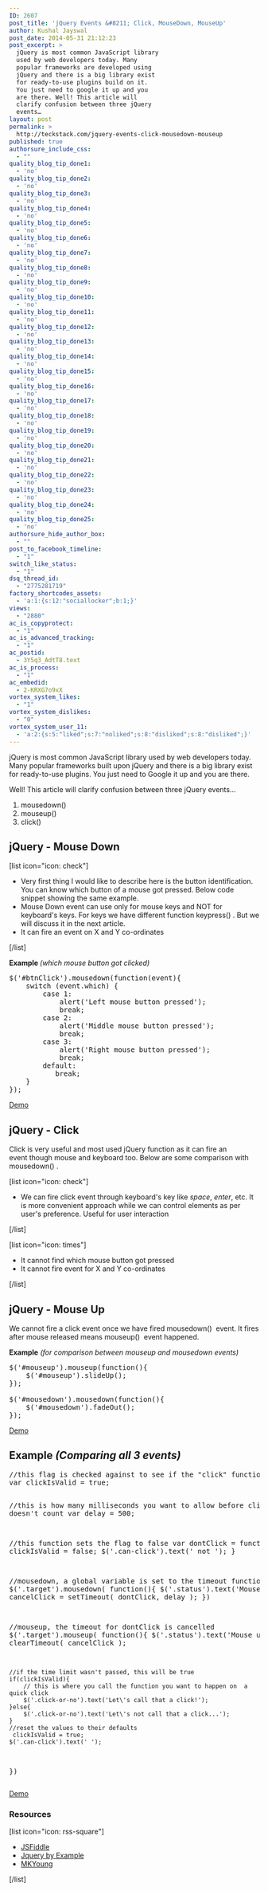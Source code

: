 ```yaml
---
ID: 2607
post_title: 'jQuery Events &#8211; Click, MouseDown, MouseUp'
author: Kushal Jayswal
post_date: 2014-05-31 21:12:23
post_excerpt: >
  jQuery is most common JavaScript library
  used by web developers today. Many
  popular frameworks are developed using
  jQuery and there is a big library exist
  for ready-to-use plugins build on it.
  You just need to google it up and you
  are there. Well! This article will
  clarify confusion between three jQuery
  events…
layout: post
permalink: >
  http://teckstack.com/jquery-events-click-mousedown-mouseup
published: true
authorsure_include_css:
  - ""
quality_blog_tip_done1:
  - 'no'
quality_blog_tip_done2:
  - 'no'
quality_blog_tip_done3:
  - 'no'
quality_blog_tip_done4:
  - 'no'
quality_blog_tip_done5:
  - 'no'
quality_blog_tip_done6:
  - 'no'
quality_blog_tip_done7:
  - 'no'
quality_blog_tip_done8:
  - 'no'
quality_blog_tip_done9:
  - 'no'
quality_blog_tip_done10:
  - 'no'
quality_blog_tip_done11:
  - 'no'
quality_blog_tip_done12:
  - 'no'
quality_blog_tip_done13:
  - 'no'
quality_blog_tip_done14:
  - 'no'
quality_blog_tip_done15:
  - 'no'
quality_blog_tip_done16:
  - 'no'
quality_blog_tip_done17:
  - 'no'
quality_blog_tip_done18:
  - 'no'
quality_blog_tip_done19:
  - 'no'
quality_blog_tip_done20:
  - 'no'
quality_blog_tip_done21:
  - 'no'
quality_blog_tip_done22:
  - 'no'
quality_blog_tip_done23:
  - 'no'
quality_blog_tip_done24:
  - 'no'
quality_blog_tip_done25:
  - 'no'
authorsure_hide_author_box:
  - ""
post_to_facebook_timeline:
  - "1"
switch_like_status:
  - "1"
dsq_thread_id:
  - "2775281719"
factory_shortcodes_assets:
  - 'a:1:{s:12:"sociallocker";b:1;}'
views:
  - "2880"
ac_is_copyprotect:
  - "1"
ac_is_advanced_tracking:
  - "1"
ac_postid:
  - 3Y5q3_AdtT8.text
ac_is_process:
  - "1"
ac_embedid:
  - 2-KRXG7o9xX
vortex_system_likes:
  - "1"
vortex_system_dislikes:
  - "0"
vortex_system_user_11:
  - 'a:2:{s:5:"liked";s:7:"noliked";s:8:"disliked";s:8:"disliked";}'
---
```

jQuery is most common JavaScript library used by web developers today. Many popular frameworks built upon jQuery and there is a big library exist for ready-to-use plugins. You just need to Google it up and you are there.

Well! This article will clarify confusion between three jQuery events...
<ol>
	<li><span class="lang:default decode:true  crayon-inline">mousedown()</span></li>
	<li><span class="lang:default decode:true  crayon-inline ">mouseup()</span></li>
	<li><span class="lang:default decode:true  crayon-inline">click()</span></li>
</ol>
<h2>jQuery - Mouse Down</h2>
[list icon="icon: check"]
<ul>
	<li>Very first thing I would like to describe here is the button identification. You can know which button of a mouse got pressed. Below code snippet showing the same example.</li>
	<li>Mouse Down event can use only for mouse keys and NOT for keyboard's keys. For keys we have different function keypress() . But we will discuss it in the next article.</li>
	<li>It can fire an event on X and Y co-ordinates</li>
</ul>
[/list]

<strong>Example </strong><em>(which mouse button got clicked)</em>
<pre class="lang:js mark:1 decode:true" title="Showing which mouse button is clicked">$('#btnClick').mousedown(function(event){
    switch (event.which) {
        case 1:
            alert('Left mouse button pressed');
            break;
        case 2:
            alert('Middle mouse button pressed');
            break;
        case 3:
            alert('Right mouse button pressed');
            break;
        default:
           break;
    }
});</pre>
<a class="btn btn-primary" title="Demo" href="http://jsfiddle.net/jquerybyexample/5fmch/" target="_blank">Demo</a>
<h2>jQuery - Click</h2>
Click is very useful and most used jQuery function as it can fire an event though mouse and keyboard too. Below are some comparison with <span class="lang:default decode:true  crayon-inline">mousedown()</span> .

[list icon="icon: check"]
<ul>
	<li>We can fire click event through keyboard's key like <em>space</em>, <em>enter</em>, etc. It is more convenient approach while we can control elements as per user's preference. Useful for user interaction</li>
</ul>
[/list]

[list icon="icon: times"]
<ul>
	<li>It cannot find which mouse button got pressed</li>
	<li>It cannot fire event for X and Y co-ordinates</li>
</ul>
[/list]
<h2>jQuery - Mouse Up</h2>
We cannot fire a click event once we have fired <span class="lang:default decode:true  crayon-inline ">mousedown()</span>  event. It fires after mouse released means <span class="lang:default decode:true  crayon-inline ">mouseup()</span>  event happened.

<strong>Example</strong> <em>(for comparison between mouseup and mousedown events)</em>
<pre class="lang:js mark:1,5 decode:true" title="Comparison - MouseUp and MouseDown Events">$('#mouseup').mouseup(function(){
	$('#mouseup').slideUp();
});
 
$('#mousedown').mousedown(function(){
	$('#mousedown').fadeOut();
});</pre>
<a class="btn btn-primary" title="Demo" href="http://www.mkyong.com/wp-content/uploads/jQuery/jQuery-mouseup-mousedown-example.html" target="_blank">Demo</a>
<h2><strong>Example</strong> <em>(Comparing all 3 events)</em></h2>
<pre class="lang:js mark:14,20 decode:true" title="Example - Comparing all 3 events">//this flag is checked against to see if the "click" function can happen
var clickIsValid = true;

//this is how many milliseconds you want to allow before click doesn't count
var delay = 500;

//this function sets the flag to false
var dontClick = function(){
 clickIsValid = false;
 $('.can-click').text(' not ');
}

//mousedown, a global variable is set to the timeout function
$('.target').mousedown( function(){
    $('.status').text('Mouse down');
    cancelClick = setTimeout( dontClick, delay );
})

//mouseup, the timeout for dontClick is cancelled
$('.target').mouseup( function(){
    $('.status').text('Mouse up');
    clearTimeout( cancelClick );
   
    //if the time limit wasn't passed, this will be true
    if(clickIsValid){
        // this is where you call the function you want to happen on  a quick click
        $('.click-or-no').text('Let\'s call that a click!');
    }else{
        $('.click-or-no').text('Let\'s not call that a click...');
    }
    //reset the values to their defaults
     clickIsValid = true;
    $('.can-click').text(' ');
})</pre>
<a class="btn btn-primary" title="Demo" href="http://jsfiddle.net/zRr4s/3/" target="_blank">Demo</a>
<h3>Resources</h3>
[list icon="icon: rss-square"]
<ul>
	<li><a title="DEMO - JSFiddle" href="http://jsfiddle.net/zRr4s/3/" target="_blank">JSFiddle</a></li>
	<li><a title="DEMO - jQuery By Example" href="http://jsfiddle.net/jquerybyexample/5fmch/" target="_blank">Jquery by Example</a></li>
	<li><a title="DEMO - MKYoung.com" href="http://www.mkyong.com/wp-content/uploads/jQuery/jQuery-mouseup-mousedown-example.html" target="_blank">MKYoung</a></li>
</ul>
[/list]